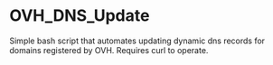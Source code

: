 # OVH_DNS_Update
Simple bash script that automates updating dynamic dns records for domains registered by OVH. Requires curl to operate.
